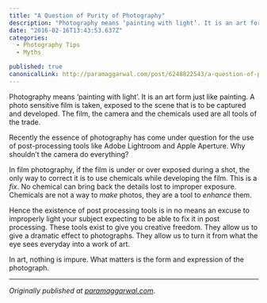 ```yaml
---
title: "A Question of Purity of Photography"
description: "Photography means ‘painting with light’. It is an art form just like painting. A photo sensitive film is taken, exposed to the scene that is to be captured and developed. The film, the camera and the…"
date: "2016-02-16T13:43:53.637Z"
categories: 
  - Photography Tips
  - Myths

published: true
canonicalLink: http://paramaggarwal.com/post/6248822543/a-question-of-purity-of-photography
---
```


Photography means ‘painting with light’. It is an art form just like painting. A photo sensitive film is taken, exposed to the scene that is to be captured and developed. The film, the camera and the chemicals used are all tools of the trade.

Recently the essence of photography has come under question for the use of post-processing tools like Adobe Lightroom and Apple Aperture. Why shouldn’t the camera do everything?

In film photography, if the film is under or over exposed during a shot, the only way to correct it is to use chemicals while developing the film. This is a _fix_. No chemical can bring back the details lost to improper exposure. Chemicals are not a way to _make_ photos, they are a tool to _enhance_ them.

Hence the existence of post processing tools is in no means an excuse to improperly light your subject expecting to be able to fix it in post processing. These tools exist to give you creative freedom. They allow us to give a dramatic effect to photographs. They allow us to turn it from what the eye sees everyday into a work of art.

In art, nothing is impure. What matters is the form and expression of the photograph.

---

_Originally published at_ [_paramaggarwal.com_](http://paramaggarwal.com/post/6248822543/a-question-of-purity-of-photography)_._
